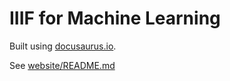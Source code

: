 # IIIF for Machine Learning

Built using [docusaurus.io](https://docusaurus.io).

See [website/README.md](./website/README.md)

